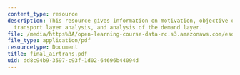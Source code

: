 ```yaml
---
content_type: resource
description: This resource gives information on motivation, objective of the project,
  transport layer analysis, and analysis of the demand layer.
file: /media/https%3A/open-learning-course-data-rc.s3.amazonaws.com/esd-342-advanced-system-architecture-spring-2006/dd8c94b93597c93f1d0264696b44094d_final_airtrans.pdf
file_type: application/pdf
resourcetype: Document
title: final_airtrans.pdf
uid: dd8c94b9-3597-c93f-1d02-64696b44094d
---
```

